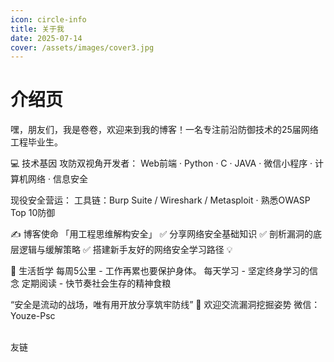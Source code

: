 ```yaml
---
icon: circle-info
title: 关于我
date: 2025-07-14
cover: /assets/images/cover3.jpg
---
```

# 介绍页

嘿，朋友们，我是卷卷，欢迎来到我的博客！一名专注前沿防御技术的25届网络工程毕业生。

💻 技术基因
攻防双视角开发者：
Web前端 · Python · C · JAVA · 微信小程序 · 计算机网络 · 信息安全

现役安全营运：
工具链：Burp Suite / Wireshark / Metasploit · 熟悉OWASP Top 10防御

✍️ 博客使命
「用工程思维解构安全」
✅ 分享网络安全基础知识
✅ 剖析漏洞的底层逻辑与缓解策略
✅ 搭建新手友好的网络安全学习路径 💡

🏃 生活哲学
每周5公里 - 工作再累也要保护身体。
每天学习 - 坚定终身学习的信念
定期阅读 - 快节奏社会生存的精神食粮

“安全是流动的战场，唯有用开放分享筑牢防线”
📮 欢迎交流漏洞挖掘姿势
微信：Youze-Psc

</br>
友链

<div class="vp-card-container">
  <VPCard
    title="友链博客"
    desc="Where there is light, there is hope"
    link="http://emlog.club/"
    logo="http://emlog.club/logo.jpg"
    background="rgba(253, 230, 138, 0.15)"
  />
  <VPCard
    title="Leobin's Blog"
    desc="Where there is light, there is hope"
    logo="https://www.emojiall.com/images/240/twitter/1f4a9.png"
    link="https://leob.in"
    background="rgba(253, 230, 138, 0.15)"
  />
  <VPCard
    title="Mr.Hope"
    desc="Where there is light, there is hope"
    logo="https://mister-hope.com/logo.svg"
    link="https://mister-hope.com"
    background="rgba(253, 230, 138, 0.15)"
  />

  <SiteInfo name="Mr.Hope's Blog" url="https://mister-hope.com" preview="https://theme-hope.vuejs.press/assets/image/mrhope.jpg" />


</div>
